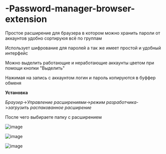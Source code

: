 # -Password-manager-browser-extension
Простое расширение для браузера в котором можно хранить пароли от аккаунтов удобно сортируюя всё по группам

Использует шифрование для паролей а так же имеет простой и удобный интерфейс

Можно выделить работающие и неработающие аккаунты цветом при помощи кнопки "Выделить"

Нажимая на запись с аккаунтом логин и пароль копируются в буффер обменя

**Установка**

_Браузер_->_Управление расширениями_->_режим разработчика_->_загрузить распакованное расширение_


После чего выбираете папку с расширением




![image](https://github.com/user-attachments/assets/28340eec-6afc-4ab9-914c-ad10cc9225fd)

![image](https://github.com/user-attachments/assets/08667086-e6af-4bb5-9726-070d002f05a4)

![image](https://github.com/user-attachments/assets/ba4c2480-9fec-4a7f-9a70-016cb7e1a1d0)
